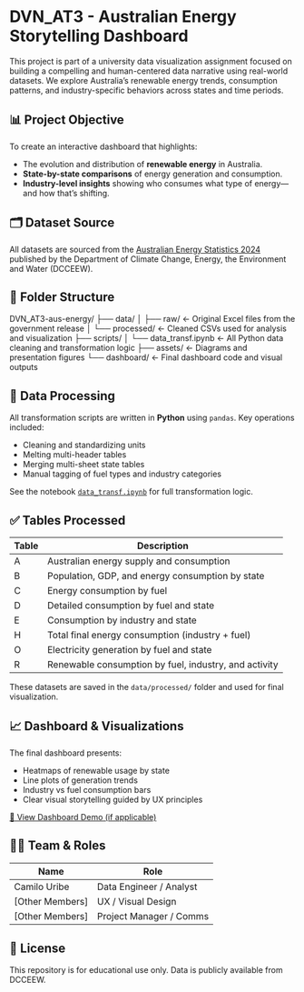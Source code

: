 # DVN_AT3 - Australian Energy Storytelling Dashboard

This project is part of a university data visualization assignment focused on building a compelling and human-centered data narrative using real-world datasets. We explore Australia’s renewable energy trends, consumption patterns, and industry-specific behaviors across states and time periods.

## 📊 Project Objective

To create an interactive dashboard that highlights:
- The evolution and distribution of **renewable energy** in Australia.
- **State-by-state comparisons** of energy generation and consumption.
- **Industry-level insights** showing who consumes what type of energy—and how that’s shifting.

## 🗂️ Dataset Source

All datasets are sourced from the [Australian Energy Statistics 2024](https://www.energy.gov.au/publications/australian-energy-update-2024) published by the Department of Climate Change, Energy, the Environment and Water (DCCEEW).

## 📁 Folder Structure


DVN_AT3-aus-energy/
├── data/
│   ├── raw/            <- Original Excel files from the government release
│   └── processed/      <- Cleaned CSVs used for analysis and visualization
├── scripts/
│   └── data_transf.ipynb <- All Python data cleaning and transformation logic
├── assets/             <- Diagrams and presentation figures
└── dashboard/          <- Final dashboard code and visual outputs




## 🔧 Data Processing

All transformation scripts are written in **Python** using `pandas`. Key operations included:
- Cleaning and standardizing units
- Melting multi-header tables
- Merging multi-sheet state tables
- Manual tagging of fuel types and industry categories

See the notebook [`data_transf.ipynb`](./scripts/data_transf.ipynb) for full transformation logic.

## ✅ Tables Processed

| Table | Description |
|-------|-------------|
| A     | Australian energy supply and consumption |
| B     | Population, GDP, and energy consumption by state |
| C     | Energy consumption by fuel |
| D     | Detailed consumption by fuel and state |
| E     | Consumption by industry and state |
| H     | Total final energy consumption (industry + fuel) |
| O     | Electricity generation by fuel and state |
| R     | Renewable consumption by fuel, industry, and activity |

These datasets are saved in the `data/processed/` folder and used for final visualization.

## 📈 Dashboard & Visualizations

The final dashboard presents:
- Heatmaps of renewable usage by state
- Line plots of generation trends
- Industry vs fuel consumption bars
- Clear visual storytelling guided by UX principles

[🔗 View Dashboard Demo (if applicable)](https://your-dashboard-link.com)

## 👩‍💻 Team & Roles

| Name               | Role                 |
|--------------------|----------------------|
| Camilo Uribe       | Data Engineer / Analyst |
| [Other Members]    | UX / Visual Design   |
| [Other Members]    | Project Manager / Comms |

## 📄 License

This repository is for educational use only. Data is publicly available from DCCEEW.

